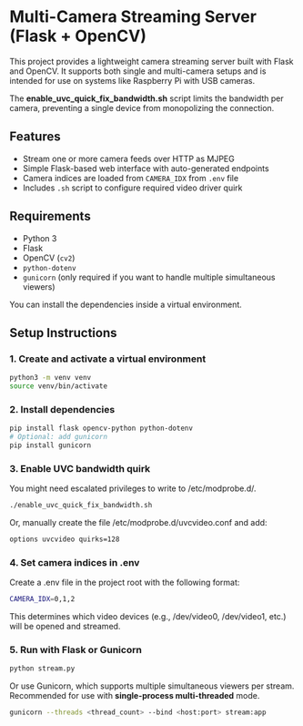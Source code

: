 # Multi-Camera Streaming Server (Flask + OpenCV)

This project provides a lightweight camera streaming server built with Flask and OpenCV. It supports both single and multi-camera setups and is intended for use on systems like Raspberry Pi with USB cameras.

The **enable_uvc_quick_fix_bandwidth.sh** script limits the bandwidth per camera, preventing a single device from monopolizing the connection.

## Features

- Stream one or more camera feeds over HTTP as MJPEG
- Simple Flask-based web interface with auto-generated endpoints
- Camera indices are loaded from `CAMERA_IDX` from `.env` file
- Includes `.sh` script to configure required video driver quirk

## Requirements

- Python 3
- Flask
- OpenCV (`cv2`)
- `python-dotenv`
- `gunicorn` (only required if you want to handle multiple simultaneous viewers)

You can install the dependencies inside a virtual environment.

## Setup Instructions

### 1. Create and activate a virtual environment

```bash
python3 -m venv venv
source venv/bin/activate
```

### 2. Install dependencies

```bash
pip install flask opencv-python python-dotenv
# Optional: add gunicorn
pip install gunicorn
```

### 3. Enable UVC bandwidth quirk

You might need escalated privileges to write to /etc/modprobe.d/.
```bash
./enable_uvc_quick_fix_bandwidth.sh
```

Or, manually create the file /etc/modprobe.d/uvcvideo.conf and add:

```bash
options uvcvideo quirks=128
```

### 4. Set camera indices in .env

Create a .env file in the project root with the following format:

```bash
CAMERA_IDX=0,1,2
```

This determines which video devices (e.g., /dev/video0, /dev/video1, etc.) will be opened and streamed.

### 5. Run with Flask or Gunicorn

```bash
python stream.py
```

Or use Gunicorn, which supports multiple simultaneous viewers per stream. Recommended for use with **single-process multi-threaded** mode.

```bash
gunicorn --threads <thread_count> --bind <host:port> stream:app
```
